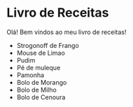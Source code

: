 # Livro de Receitas

Olá! Bem vindos ao meu livro de receitas!

- Strogonoff de Frango
- Mouse de Limao
- Pudim
- Pé de muleque
- Pamonha
- Bolo de Morango
- Bolo de Milho
- Bolo de Cenoura